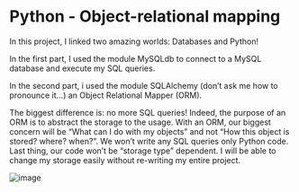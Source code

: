 # Python - Object-relational mapping
In this project, I linked two amazing worlds: Databases and Python!

In the first part, I used the module MySQLdb to connect to a MySQL database and execute my SQL queries.

In the second part, i used the module SQLAlchemy (don’t ask me how to pronounce it…) an Object Relational Mapper (ORM).

The biggest difference is: no more SQL queries! Indeed, the purpose of an ORM is to abstract the storage to the usage. With an ORM, our biggest concern will be “What can I do with my objects” and not “How this object is stored? where? when?”. We won’t write any SQL queries only Python code. Last thing, our code won’t be “storage type” dependent. I will be able to change my storage easily without re-writing my entire project.

![image](https://github.com/Tunzale1/holbertonschool-higher_level_programming/assets/114104944/ffc51edd-6a55-4b20-ae39-497475ef3549)
